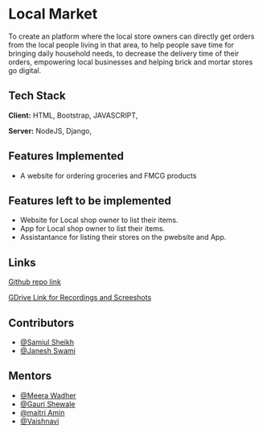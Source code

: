 
# Local Market
To create an platform where the local store owners can directly get orders from the local people living in that area, to help people save time for bringing daily household needs, to decrease the delivery time of their orders, empowering local businesses and helping brick and mortar stores go digital.







## Tech Stack

**Client:** HTML, Bootstrap, JAVASCRIPT, 

**Server:** NodeJS, Django,


## Features Implemented

- A website for ordering groceries and FMCG products




## Features left to be implemented

- Website for Local shop owner to list their items.
- App for Local shop owner to list their items.
- Assistantance for listing their stores on the pwebsite and App.

## Links

[Github repo link](https://github.com/Codingsam164/Local-Market)

[GDrive Link for Recordings and Screeshots](https://drive.google.com/drive/u/0/folders/1187zCCTLlvJofU97m3KlthfHtCHdMu65)





## Contributors

- [@Samiul Sheikh](https://github.com/Codingsam164)
- [@Janesh Swami](https://github.com/js4411)

## Mentors

- [@Meera Wadher](https://github.com/Meera-W)
- [@Gauri Shewale](https://github.com/gaurishewale20)
- [@maitri Amin](https://github.com/MaitriDA)
- [@Vaishnavi](https://github.com/vaishnavi-13)

